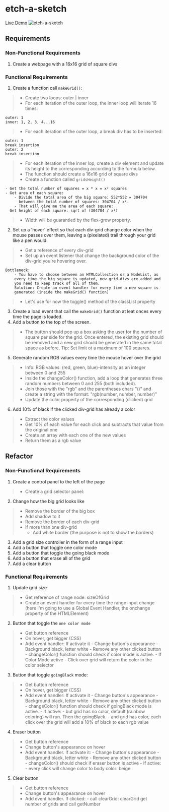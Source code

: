 # etch-a-sketch
[Live Demo](https://practiceaccout.github.io/etch-a-sketch/)
![etch-a-sketch](https://user-images.githubusercontent.com/99272318/171836694-02cee1db-f427-4f37-a82e-bcba4819a3f9.png)

## Requirements
### Non-Functional Requirements
1.  Create a webpage with a 16x16 grid of square divs

### Functional Requirements
1. Create a function call `makeGrid()`:
>   * Create two loops: outer | inner
>   * For each iteration of the outer loop, the inner loop will iterate 16 times:
    
    outer: 1
    inner: 1, 2, 3, 4...16

>   * For each iteration of the outer loop, a break div has to be inserted:

    outer: 1
    break insertion
    outer: 2
    break insertion

>   * For each iteration of the inner lop, create a div element and update
      its height to the corresponding according to the formula below.
>   * The function should create a 16x16 grid of square divs
>   * Create a function called `gridsHeight()`
>       
    - Get the total number of squares = x * x = x² squares  
    - Get area of each square:
        - Divide the total area of the big square: 552*552 = 304704
          between the total number of squares: 304704 / x².
        - That will give me the area of each square: 
      Get height of each square: sqrt of (304704 / x²)  
>   * Width will be guarantied by the flex-grow property.  

2. Set up a 'hover' effect so that each div-grid change color
when the mouse passes over them, leaving a (pixelated) trail through
your grid like a pen would.
>   * Get a reference of every div-grid
>   * Set up an event listener that change the background color of
    the div-grid you're hovering over.

    Bottleneck: 
        - You have to choose between an HTMLCollection or a NodeList, as
        every time the big square is updated, new grid-divs are added and
        you need to keep track of all of them. 
        Solution: Create an event handler for every time a new square is
        generated (inside the makeGrid() function)

>   * Let's use for now the toggle() method of the classList property
3. Create a load event that call the `makeGrid()` function at leat onces
   every time the page is loaded.  
4. Add a button to the top of the screen. 
>   * The button should pop up a box asking the user for the number of
      square per side for the grid. Once entered, the existing grid 
      should be removed and a new grid should be generated in the same
      total space as before. 
      Tip: Set limit ot a maximum of 100 squares. 
5. Generate random RGB values every time the mouse hover over the 
grid
>   * Info: RGB values: (red, green, blue)-intensity as an integer between 0 and 255
>   * Inside the changeColor() function, add a loop that generates three
      random numbers between 0 and 255 (both included).
>   * Join those with the "rgb" and the parentheses chars "()" and create 
      a string with the format: "rgb(number, number, number)"
>   * Update the color property of the corresponding (clicked) grid
6. Add 10% of black if the clicked div-grid has already a color   
>   * Extract the color values
>   * Get 10% of each value for each click and subtracts that value from
      the original one
>   * Create an array with each one of the new values  
>   * Return them as a rgb value         
  

## Refactor
### Non-Functional Requirements
1. Create a control panel to the left of the page
>   * Create a grid selector panel:


2. Change how the big grid looks like
>   * Remove the border of the big box
>   * Add shadow to it
>   * Remove the border of each div-grid
>   * If more than one div-grid
>      - Add white border (the purpose is not to show the borders)

3. Add a grid size controller in the form of a range input
4. Add a button that toggle one color mode
5. Add a button that toggle the going black mode
6. Add a button that erase all of the grid
7. Add a clear button



### Functional Requirements
1. Update grid size
>   * Get reference of range node: sizeOfGrid
>   * Create an event handler for every time the range input change
      (here I'm going to use a Global Event Handler, the onchange property of the HTMLElement)  
2. Button that toggle the `one color mode`  
>   * Get button reference
>   * On hover, get bigger (CSS)
>   * Add event handler: If activate it
       - Change button's appearance
         - Background black, letter white
         - Remove any other clicked button
       - changeColor() function should check if color mode is
   active.
       - If Color Mode active 
          - Click over grid will return the color in the color selector     
3. Button that toggle `goingBlack` mode:
>   * Get button reference
>   * On hover, get bigger (CSS)
>   * Add event handler: If activate it
       - Change button's appearance
         - Background black, letter white
         - Remove any other clicked button
       - changeColor() function should check if goingBlack mode is
   active.
         - If active:
           - but grid has no color, default (rainbow coloring) will run. Then the goingBlack.
           - and grid has color, each click over the grid will add a 10% of black to each rgb value
4. Eraser button
>    * Get button reference
>    * Change button's appearance on hover
>    * Add event handler. If activate it:
       - Change button's appearance
         - Background black, letter white
         - Remove any other clicked button
       - changeColor() should check if eraser button is active
         - If active:
           - every click will change color to body color: beige
5. Clear button
>    * Get button reference
>    * Change button's appearance on hover
>    * Add event handler. If clicked:
       - call clearGrid: clearGrid get number of grids and call getNumber
